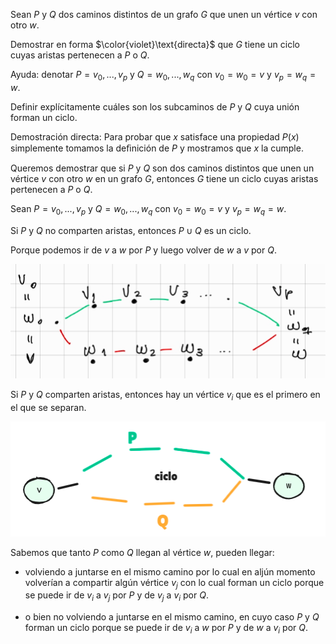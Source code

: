 Sean $P$ y $Q$ dos caminos distintos de un grafo $G$ que unen un vértice $v$ con otro $w$. 

Demostrar en forma $\color{violet}\text{directa}$ que $G$ tiene un ciclo cuyas aristas pertenecen a $P$ o $Q$. 

Ayuda: denotar $P = v_0,...,v_p$ y $Q = w_0,...,w_q$ con $v_0 = w_0 = v$ y $v_p = w_q = w$. 

Definir explícitamente cuáles son los subcaminos de $P$ y $Q$ cuya unión forman un ciclo.


Demostración directa: Para probar que $x$ satisface una propiedad $P(x)$ simplemente tomamos la deﬁnición de $P$
y mostramos que $x$ la cumple.

Queremos demostrar que si $P$ y $Q$ son dos caminos distintos que unen un vértice $v$ con otro $w$ en un grafo $G$, entonces $G$ tiene un ciclo cuyas aristas pertenecen a $P$ o $Q$.

Sean $P = v_0,...,v_p$ y $Q = w_0,...,w_q$ con $v_0 = w_0 = v$ y $v_p = w_q = w$.

Si $P$ y $Q$ no comparten aristas, entonces $P \cup Q$ es un ciclo.

Porque podemos ir de $v$ a $w$ por $P$ y luego volver de $w$ a $v$ por $Q$.

![alt text](/img/image15.png)

Si $P$ y $Q$ comparten aristas, entonces hay un vértice $v_i$ que es el primero en el que se separan.

![alt text](/img/image14.png)

Sabemos que tanto $P$ como $Q$ llegan al vértice $w$, pueden llegar:

* volviendo a juntarse en el mismo camino por lo cual en aljún momento volverían a compartir algún vértice $v_j$ con lo cual forman un ciclo porque se puede ir de $v_i$ a $v_j$ por $P$ y de $v_j$ a $v_i$ por $Q$.

* o bien no volviendo a juntarse en el mismo camino, en cuyo caso $P$ y $Q$ forman un ciclo porque se puede ir de $v_i$ a $w$ por $P$ y de $w$ a $v_i$ por $Q$.

